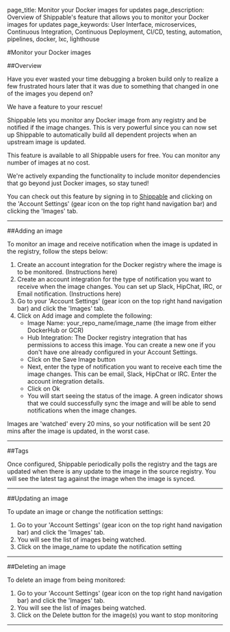 page_title: Monitor your Docker images for updates
page_description: Overview of Shippable's feature that allows you to monitor your Docker images for updates
page_keywords: User Interface, microservices, Continuous Integration, Continuous Deployment, CI/CD, testing, automation, pipelines, docker, lxc, lighthouse

#Monitor your Docker images

##Overview

Have you ever wasted your time debugging a broken build only to realize a few frustrated hours later that it was due to something that changed in one of the images you depend on?

We have a feature to your rescue!

Shippable lets you monitor any Docker image from any registry and be notified if the image changes. This is very powerful since you can now set up Shippable to automatically build all dependent projects when an upstream image is updated.

This feature is available to all Shippable users for free. You can monitor any number of images at no cost.

We're actively expanding the functionality to include monitor dependencies that go beyond just Docker images, so stay tuned!

You can check out this feature by signing in to [Shippable](http://www.shippable.com) and clicking on the 'Account Settings' (gear icon on the top right hand navigation bar) and clicking the 'Images' tab.

---

##Adding an image

To monitor an image and receive notification when the image is updated in the registry, follow the steps below:

1. Create an account integration for the Docker registry where the image is to be monitored. (Instructions here)
2. Create an account integration for the type of notification you want to receive when the image changes. You can set up Slack, HipChat, IRC, or Email notification. (Instructions here)
3. Go to your 'Account Settings' (gear icon on the top right hand navigation bar) and click the 'Images' tab.
4. Click on Add image and complete the following:
     - Image Name: your_repo_name/image_name (the image from either DockerHub or GCR)
     - Hub Integration: The Docker registry integration that has permissions to access this image. You can create a new one if you don't have one already configured in your Account Settings.
     - Click on the Save Image button
     - Next, enter the type of notification you want to receive each time the image changes. This can be email, Slack, HipChat or IRC. Enter the account integration details.
     - Click on Ok
     - You will start seeing the status of the image. A green indicator shows that we could successfully sync the image and will be able to send notifications when the image changes.

Images are 'watched' every 20 mins, so your notification will be sent 20 mins after the image is updated, in the worst case.

---

##Tags

Once configured, Shippable periodically polls the registry and the tags are updated when there is any update to the image in the source registry. You will see the latest tag against the image when the image is synced.

---

##Updating an image

To update an image or change the notification settings:

1. Go to your 'Account Settings' (gear icon on the top right hand navigation bar) and click the 'Images' tab.
2. You will see the list of images being watched.
3. Click on the image_name to update the notification setting

---

##Deleting an image

To delete an image from being monitored:

1. Go to your 'Account Settings' (gear icon on the top right hand navigation bar) and click the 'Images' tab.
2. You will see the list of images being watched.
3. Click on the Delete button for the image(s) you want to stop monitoring

---
